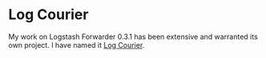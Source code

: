 # Log Courier

My work on Logstash Forwarder 0.3.1 has been extensive and warranted its own
project. I have named it [Log Courier](https://github.com/driskell/log-courier).
